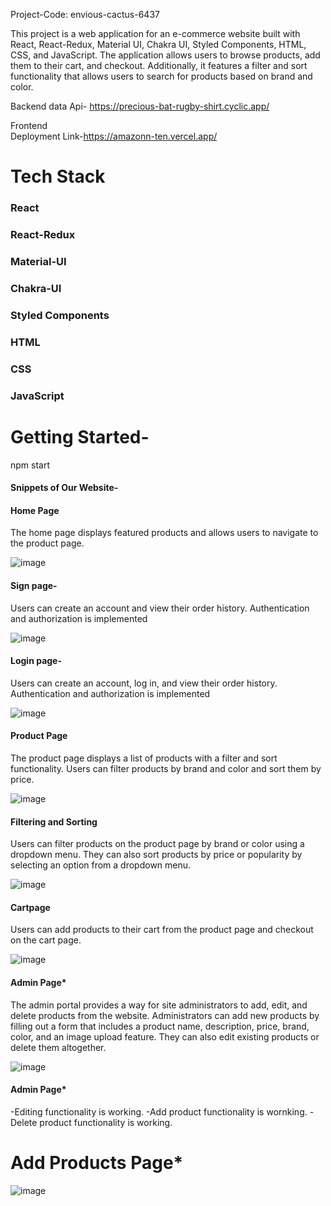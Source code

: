 Project-Code: envious-cactus-6437

This project is a web application for an e-commerce website built with React, React-Redux, Material UI, Chakra UI, Styled Components, HTML, CSS, and JavaScript. The application allows users to browse products, add them to their cart, and checkout. Additionally, it features a filter and sort functionality that allows users to search for products based on brand and color.


Backend data Api- https://precious-bat-rugby-shirt.cyclic.app/


Frontend  
Deployment Link-https://amazonn-ten.vercel.app/


<h1>Tech Stack</h1>
<h3>React</h3> 

<h3>React-Redux</h3>

<h3>Material-UI</h3>

<h3>Chakra-UI</h3>

<h3>Styled Components</h3>

<h3>HTML</h3>

<h3>CSS</h3>

<h3>JavaScript</h3>


<h1>Getting Started-</h1>
npm start




 <h4>Snippets of Our Website-</h4>
 

 <h4>Home Page</h4>
The home page displays featured products and allows users to navigate to the product page.

![image](https://github.com/Faheemw09/envious-cactus-6437/assets/110039298/536b940e-f1b8-4a50-8db7-115376c2425a)


<h4>Sign page-</h4>
Users can create an account and view their order history. Authentication and authorization is implemented

![image](https://github.com/Faheemw09/envious-cactus-6437/assets/110039298/ab27e6a5-b88b-4f0a-8efb-6ba9ccb5e604)


<h4>Login page-</h4>
Users can create an account, log in, and view their order history. Authentication and authorization is implemented

![image](https://github.com/Faheemw09/envious-cactus-6437/assets/110039298/17a519e7-3265-446a-8653-e59a3c1ade9f)


<h4>Product Page</h4>
The product page displays a list of products with a filter and sort functionality. Users can filter products by brand and color and sort them by price.

![image](https://github.com/Faheemw09/envious-cactus-6437/assets/110039298/54d6d6e7-cee5-47a8-bfc3-39242e40f37d)




<h4>Filtering and Sorting</h4>
Users can filter products on the product page by brand or color using a dropdown menu. They can also sort products by price or popularity by selecting an option from a dropdown menu.

![image](https://github.com/Faheemw09/envious-cactus-6437/assets/110039298/83a09e12-b780-4010-a3a4-05ccdc3f76d2)



<h4>Cartpage</h4>
Users can add products to their cart from the product page and checkout on the cart page.

![image](https://github.com/Faheemw09/envious-cactus-6437/assets/110039298/e1a0530a-7b6a-4d5e-851b-f25fa0d81fd6)

     
<h4>Admin Page*</h4>
The admin portal provides a way for site administrators to add, edit, and delete products from the website. Administrators can add new products by filling out a form that includes a product name, description, price, brand, color, and an image upload feature. They can also edit existing products or delete them altogether.

![image](https://github.com/Faheemw09/envious-cactus-6437/assets/110039298/efcf0172-62b8-4057-8be1-4216ed900d3c)


<h4>Admin Page*</h4>
-Editing functionality is working.
-Add product functionality is wornking.
-Delete product functionality is working.


<h1>Add Products Page*</h1>

![image](https://github.com/Faheemw09/envious-cactus-6437/assets/110039298/474d39b3-188b-4345-ac96-998b1119adee)



